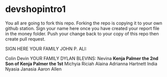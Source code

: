 # devshopintro1
You all are going to fork this repo. Forking the repo is copying it to your own github station.
Sign your name here once you have created your report file in the money folder.
Push your change back to your copy of this repo then create pull request.














SIGN HERE YOUR FAMILY JOHN P. ALI:

Colin
Devin
YOUR FAMILY DYLAN BLEVINS:
Nevina
**Kenja Palmer the 2nd Son of Kenja Palmer the 1st**
Michyia 
Riciah
Alaina
Adrianna Hartnett
India
Nyasia 
Janasia
Aaron Allen


